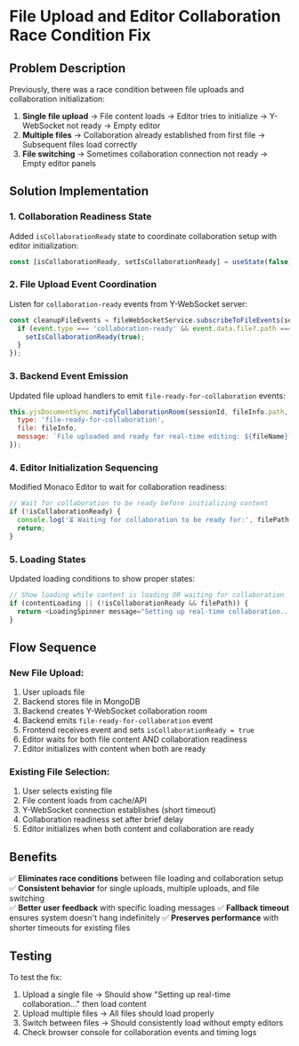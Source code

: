 # File Upload and Editor Collaboration Race Condition Fix

## Problem Description
Previously, there was a race condition between file uploads and collaboration initialization:

1. **Single file upload** → File content loads → Editor tries to initialize → Y-WebSocket not ready → Empty editor
2. **Multiple files** → Collaboration already established from first file → Subsequent files load correctly
3. **File switching** → Sometimes collaboration connection not ready → Empty editor panels

## Solution Implementation

### 1. Collaboration Readiness State
Added `isCollaborationReady` state to coordinate collaboration setup with editor initialization:

```js
const [isCollaborationReady, setIsCollaborationReady] = useState(false);
```

### 2. File Upload Event Coordination
Listen for `collaboration-ready` events from Y-WebSocket server:

```js
const cleanupFileEvents = fileWebSocketService.subscribeToFileEvents(sessionId, (event) => {
  if (event.type === 'collaboration-ready' && event.data.file?.path === filePath) {
    setIsCollaborationReady(true);
  }
});
```

### 3. Backend Event Emission
Updated file upload handlers to emit `file-ready-for-collaboration` events:

```js
this.yjsDocumentSync.notifyCollaborationRoom(sessionId, fileInfo.path, {
  type: 'file-ready-for-collaboration',
  file: fileInfo,
  message: `File uploaded and ready for real-time editing: ${fileName}`
});
```

### 4. Editor Initialization Sequencing
Modified Monaco Editor to wait for collaboration readiness:

```js
// Wait for collaboration to be ready before initializing content
if (!isCollaborationReady) {
  console.log('⏳ Waiting for collaboration to be ready for:', filePath);
  return;
}
```

### 5. Loading States
Updated loading conditions to show proper states:

```js
// Show loading while content is loading OR waiting for collaboration
if (contentLoading || (!isCollaborationReady && filePath)) {
  return <LoadingSpinner message="Setting up real-time collaboration..." />;
}
```

## Flow Sequence

### New File Upload:
1. User uploads file
2. Backend stores file in MongoDB  
3. Backend creates Y-WebSocket collaboration room
4. Backend emits `file-ready-for-collaboration` event
5. Frontend receives event and sets `isCollaborationReady = true`
6. Editor waits for both file content AND collaboration readiness
7. Editor initializes with content when both are ready

### Existing File Selection:
1. User selects existing file
2. File content loads from cache/API
3. Y-WebSocket connection establishes (short timeout)
4. Collaboration readiness set after brief delay
5. Editor initializes when both content and collaboration are ready

## Benefits

✅ **Eliminates race conditions** between file loading and collaboration setup
✅ **Consistent behavior** for single uploads, multiple uploads, and file switching  
✅ **Better user feedback** with specific loading messages
✅ **Fallback timeout** ensures system doesn't hang indefinitely
✅ **Preserves performance** with shorter timeouts for existing files

## Testing

To test the fix:
1. Upload a single file → Should show "Setting up real-time collaboration..." then load content
2. Upload multiple files → All files should load properly  
3. Switch between files → Should consistently load without empty editors
4. Check browser console for collaboration events and timing logs
